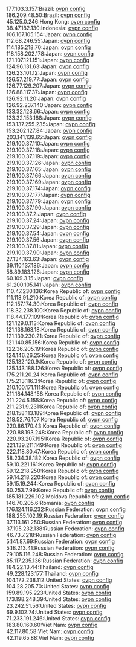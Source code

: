 177.103.3.157:Brazil: [ovpn config](vpn/177_103_3_157.ovpn)  
186.209.48.50:Brazil: [ovpn config](vpn/186_209_48_50.ovpn)  
45.125.0.246:Hong Kong: [ovpn config](vpn/45_125_0_246.ovpn)  
38.47.182.130:Indonesia: [ovpn config](vpn/38_47_182_130.ovpn)  
106.167.105.154:Japan: [ovpn config](vpn/106_167_105_154.ovpn)  
112.68.246.55:Japan: [ovpn config](vpn/112_68_246_55.ovpn)  
114.185.218.70:Japan: [ovpn config](vpn/114_185_218_70.ovpn)  
118.158.202.178:Japan: [ovpn config](vpn/118_158_202_178.ovpn)  
121.107.121.151:Japan: [ovpn config](vpn/121_107_121_151.ovpn)  
124.96.131.63:Japan: [ovpn config](vpn/124_96_131_63.ovpn)  
126.23.101.12:Japan: [ovpn config](vpn/126_23_101_12.ovpn)  
126.57.219.77:Japan: [ovpn config](vpn/126_57_219_77.ovpn)  
126.77.129.207:Japan: [ovpn config](vpn/126_77_129_207.ovpn)  
126.88.117.37:Japan: [ovpn config](vpn/126_88_117_37.ovpn)  
126.92.11.20:Japan: [ovpn config](vpn/126_92_11_20.ovpn)  
126.92.237.140:Japan: [ovpn config](vpn/126_92_237_140.ovpn)  
133.32.128.66:Japan: [ovpn config](vpn/133_32_128_66.ovpn)  
133.32.153.188:Japan: [ovpn config](vpn/133_32_153_188.ovpn)  
153.137.255.235:Japan: [ovpn config](vpn/153_137_255_235.ovpn)  
153.202.127.84:Japan: [ovpn config](vpn/153_202_127_84.ovpn)  
203.141.139.65:Japan: [ovpn config](vpn/203_141_139_65.ovpn)  
219.100.37.110:Japan: [ovpn config](vpn/219_100_37_110.ovpn)  
219.100.37.118:Japan: [ovpn config](vpn/219_100_37_118.ovpn)  
219.100.37.119:Japan: [ovpn config](vpn/219_100_37_119.ovpn)  
219.100.37.126:Japan: [ovpn config](vpn/219_100_37_126.ovpn)  
219.100.37.165:Japan: [ovpn config](vpn/219_100_37_165.ovpn)  
219.100.37.166:Japan: [ovpn config](vpn/219_100_37_166.ovpn)  
219.100.37.169:Japan: [ovpn config](vpn/219_100_37_169.ovpn)  
219.100.37.174:Japan: [ovpn config](vpn/219_100_37_174.ovpn)  
219.100.37.177:Japan: [ovpn config](vpn/219_100_37_177.ovpn)  
219.100.37.179:Japan: [ovpn config](vpn/219_100_37_179.ovpn)  
219.100.37.190:Japan: [ovpn config](vpn/219_100_37_190.ovpn)  
219.100.37.2:Japan: [ovpn config](vpn/219_100_37_2.ovpn)  
219.100.37.24:Japan: [ovpn config](vpn/219_100_37_24.ovpn)  
219.100.37.29:Japan: [ovpn config](vpn/219_100_37_29.ovpn)  
219.100.37.54:Japan: [ovpn config](vpn/219_100_37_54.ovpn)  
219.100.37.56:Japan: [ovpn config](vpn/219_100_37_56.ovpn)  
219.100.37.81:Japan: [ovpn config](vpn/219_100_37_81.ovpn)  
219.100.37.90:Japan: [ovpn config](vpn/219_100_37_90.ovpn)  
27.134.163.63:Japan: [ovpn config](vpn/27_134_163_63.ovpn)  
39.110.137.186:Japan: [ovpn config](vpn/39_110_137_186.ovpn)  
58.89.183.126:Japan: [ovpn config](vpn/58_89_183_126.ovpn)  
60.109.3.15:Japan: [ovpn config](vpn/60_109_3_15.ovpn)  
61.200.105.141:Japan: [ovpn config](vpn/61_200_105_141.ovpn)  
110.47.230.136:Korea Republic of: [ovpn config](vpn/110_47_230_136.ovpn)  
111.118.91.210:Korea Republic of: [ovpn config](vpn/111_118_91_210.ovpn)  
112.157.174.30:Korea Republic of: [ovpn config](vpn/112_157_174_30.ovpn)  
118.32.238.100:Korea Republic of: [ovpn config](vpn/118_32_238_100.ovpn)  
118.44.177.109:Korea Republic of: [ovpn config](vpn/118_44_177_109.ovpn)  
121.129.0.113:Korea Republic of: [ovpn config](vpn/121_129_0_113.ovpn)  
121.138.163.18:Korea Republic of: [ovpn config](vpn/121_138_163_18.ovpn)  
121.139.230.21:Korea Republic of: [ovpn config](vpn/121_139_230_21.ovpn)  
121.140.85.156:Korea Republic of: [ovpn config](vpn/121_140_85_156.ovpn)  
122.36.205.19:Korea Republic of: [ovpn config](vpn/122_36_205_19.ovpn)  
124.146.26.25:Korea Republic of: [ovpn config](vpn/124_146_26_25.ovpn)  
125.132.120.9:Korea Republic of: [ovpn config](vpn/125_132_120_9.ovpn)  
125.143.188.126:Korea Republic of: [ovpn config](vpn/125_143_188_126.ovpn)  
175.211.20.24:Korea Republic of: [ovpn config](vpn/175_211_20_24.ovpn)  
175.213.116.3:Korea Republic of: [ovpn config](vpn/175_213_116_3.ovpn)  
210.100.171.111:Korea Republic of: [ovpn config](vpn/210_100_171_111.ovpn)  
211.184.148.158:Korea Republic of: [ovpn config](vpn/211_184_148_158.ovpn)  
211.224.5.155:Korea Republic of: [ovpn config](vpn/211_224_5_155.ovpn)  
211.231.9.231:Korea Republic of: [ovpn config](vpn/211_231_9_231.ovpn)  
218.158.113.189:Korea Republic of: [ovpn config](vpn/218_158_113_189.ovpn)  
218.52.76.107:Korea Republic of: [ovpn config](vpn/218_52_76_107.ovpn)  
220.86.170.43:Korea Republic of: [ovpn config](vpn/220_86_170_43.ovpn)  
220.88.193.248:Korea Republic of: [ovpn config](vpn/220_88_193_248.ovpn)  
220.93.207.195:Korea Republic of: [ovpn config](vpn/220_93_207_195.ovpn)  
221.139.211.149:Korea Republic of: [ovpn config](vpn/221_139_211_149.ovpn)  
222.118.80.47:Korea Republic of: [ovpn config](vpn/222_118_80_47.ovpn)  
58.234.38.182:Korea Republic of: [ovpn config](vpn/58_234_38_182.ovpn)  
59.10.221.161:Korea Republic of: [ovpn config](vpn/59_10_221_161.ovpn)  
59.12.218.250:Korea Republic of: [ovpn config](vpn/59_12_218_250.ovpn)  
59.14.218.220:Korea Republic of: [ovpn config](vpn/59_14_218_220.ovpn)  
59.15.19.244:Korea Republic of: [ovpn config](vpn/59_15_19_244.ovpn)  
60.253.7.99:Korea Republic of: [ovpn config](vpn/60_253_7_99.ovpn)  
185.181.229.102:Moldova Republic of: [ovpn config](vpn/185_181_229_102.ovpn)  
146.70.205.6:Romania: [ovpn config](vpn/146_70_205_6.ovpn)  
176.124.116.232:Russian Federation: [ovpn config](vpn/176_124_116_232.ovpn)  
188.255.102.19:Russian Federation: [ovpn config](vpn/188_255_102_19.ovpn)  
37.113.161.250:Russian Federation: [ovpn config](vpn/37_113_161_250.ovpn)  
37.195.232.138:Russian Federation: [ovpn config](vpn/37_195_232_138.ovpn)  
46.73.7.218:Russian Federation: [ovpn config](vpn/46_73_7_218.ovpn)  
5.141.87.69:Russian Federation: [ovpn config](vpn/5_141_87_69.ovpn)  
5.18.213.41:Russian Federation: [ovpn config](vpn/5_18_213_41.ovpn)  
79.105.116.248:Russian Federation: [ovpn config](vpn/79_105_116_248.ovpn)  
85.117.235.136:Russian Federation: [ovpn config](vpn/85_117_235_136.ovpn)  
184.22.13.44:Thailand: [ovpn config](vpn/184_22_13_44.ovpn)  
49.228.123.177:Thailand: [ovpn config](vpn/49_228_123_177.ovpn)  
104.172.238.112:United States: [ovpn config](vpn/104_172_238_112.ovpn)  
104.28.205.70:United States: [ovpn config](vpn/104_28_205_70.ovpn)  
159.89.195.223:United States: [ovpn config](vpn/159_89_195_223.ovpn)  
173.198.248.39:United States: [ovpn config](vpn/173_198_248_39.ovpn)  
23.242.51.56:United States: [ovpn config](vpn/23_242_51_56.ovpn)  
69.9.102.74:United States: [ovpn config](vpn/69_9_102_74.ovpn)  
71.233.191.246:United States: [ovpn config](vpn/71_233_191_246.ovpn)  
183.80.160.60:Viet Nam: [ovpn config](vpn/183_80_160_60.ovpn)  
42.117.80.58:Viet Nam: [ovpn config](vpn/42_117_80_58.ovpn)  
42.119.65.88:Viet Nam: [ovpn config](vpn/42_119_65_88.ovpn)  
